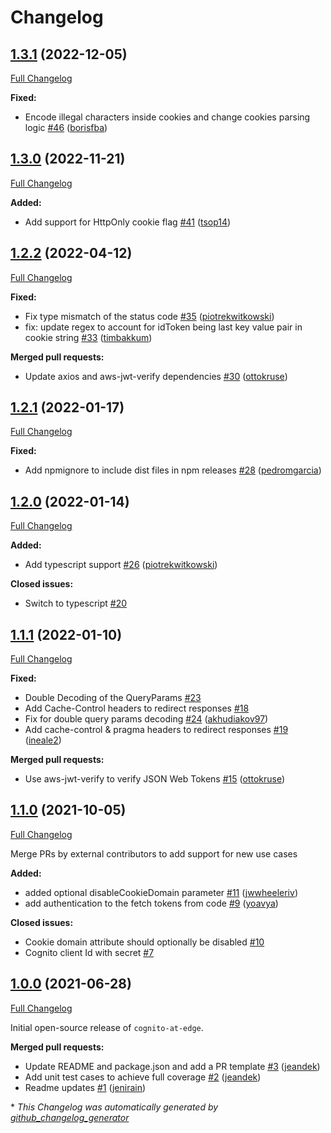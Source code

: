 # Changelog

## [1.3.1](https://github.com/awslabs/cognito-at-edge/tree/1.3.1) (2022-12-05)

[Full Changelog](https://github.com/awslabs/cognito-at-edge/compare/1.3.0...1.3.1)

**Fixed:**

- Encode illegal characters inside cookies and change cookies parsing logic [\#46](https://github.com/awslabs/cognito-at-edge/pull/46) ([borisfba](https://github.com/borisfba))

## [1.3.0](https://github.com/awslabs/cognito-at-edge/tree/1.3.0) (2022-11-21)

[Full Changelog](https://github.com/awslabs/cognito-at-edge/compare/1.2.2...1.3.0)

**Added:**

- Add support for HttpOnly cookie flag [\#41](https://github.com/awslabs/cognito-at-edge/pull/41) ([tsop14](https://github.com/tsop14))

## [1.2.2](https://github.com/awslabs/cognito-at-edge/tree/1.2.2) (2022-04-12)

[Full Changelog](https://github.com/awslabs/cognito-at-edge/compare/1.2.1...1.2.2)

**Fixed:**

- Fix type mismatch of the status code [\#35](https://github.com/awslabs/cognito-at-edge/pull/35) ([piotrekwitkowski](https://github.com/piotrekwitkowski))
- fix: update regex to account for idToken being last key value pair in cookie string [\#33](https://github.com/awslabs/cognito-at-edge/pull/33) ([timbakkum](https://github.com/timbakkum))

**Merged pull requests:**

- Update axios and aws-jwt-verify dependencies [\#30](https://github.com/awslabs/cognito-at-edge/pull/30) ([ottokruse](https://github.com/ottokruse))

## [1.2.1](https://github.com/awslabs/cognito-at-edge/tree/1.2.1) (2022-01-17)

[Full Changelog](https://github.com/awslabs/cognito-at-edge/compare/1.2.0...1.2.1)

**Fixed:**

- Add npmignore to include dist files in npm releases [\#28](https://github.com/awslabs/cognito-at-edge/pull/28) ([pedromgarcia](https://github.com/pedromgarcia))

## [1.2.0](https://github.com/awslabs/cognito-at-edge/tree/1.2.0) (2022-01-14)

[Full Changelog](https://github.com/awslabs/cognito-at-edge/compare/1.1.1...1.2.0)

**Added:**

- Add typescript support [\#26](https://github.com/awslabs/cognito-at-edge/pull/26) ([piotrekwitkowski](https://github.com/piotrekwitkowski))

**Closed issues:**

- Switch to typescript [\#20](https://github.com/awslabs/cognito-at-edge/issues/20)

## [1.1.1](https://github.com/awslabs/cognito-at-edge/tree/1.1.1) (2022-01-10)

[Full Changelog](https://github.com/awslabs/cognito-at-edge/compare/1.1.0...1.1.1)

**Fixed:**

- Double Decoding of the QueryParams [\#23](https://github.com/awslabs/cognito-at-edge/issues/23)
- Add Cache-Control headers to redirect responses [\#18](https://github.com/awslabs/cognito-at-edge/issues/18)
- Fix for double query params decoding [\#24](https://github.com/awslabs/cognito-at-edge/pull/24) ([akhudiakov97](https://github.com/akhudiakov97))
- Add cache-control & pragma headers to redirect responses [\#19](https://github.com/awslabs/cognito-at-edge/pull/19) ([ineale2](https://github.com/ineale2))

**Merged pull requests:**

- Use aws-jwt-verify to verify JSON Web Tokens [\#15](https://github.com/awslabs/cognito-at-edge/pull/15) ([ottokruse](https://github.com/ottokruse))

## [1.1.0](https://github.com/awslabs/cognito-at-edge/tree/1.1.0) (2021-10-05)

[Full Changelog](https://github.com/awslabs/cognito-at-edge/compare/1.0.0...1.1.0)

Merge PRs by external contributors to add support for new use cases

**Added:**

- added optional disableCookieDomain parameter [\#11](https://github.com/awslabs/cognito-at-edge/pull/11) ([jwwheeleriv](https://github.com/jwwheeleriv))
- add authentication to the fetch tokens from code [\#9](https://github.com/awslabs/cognito-at-edge/pull/9) ([yoavya](https://github.com/yoavya))

**Closed issues:**

- Cookie domain attribute should optionally be disabled [\#10](https://github.com/awslabs/cognito-at-edge/issues/10)
- Cognito client Id with secret [\#7](https://github.com/awslabs/cognito-at-edge/issues/7)

## [1.0.0](https://github.com/awslabs/cognito-at-edge/tree/1.0.0) (2021-06-28)

[Full Changelog](https://github.com/awslabs/cognito-at-edge/compare/9ad4d41623deafb8c217b9071fe2e63a4d4f30c7...1.0.0)

Initial open-source release of `cognito-at-edge`.

**Merged pull requests:**

- Update README and package.json and add a PR template [\#3](https://github.com/awslabs/cognito-at-edge/pull/3) ([jeandek](https://github.com/jeandek))
- Add unit test cases to achieve full coverage [\#2](https://github.com/awslabs/cognito-at-edge/pull/2) ([jeandek](https://github.com/jeandek))
- Readme updates [\#1](https://github.com/awslabs/cognito-at-edge/pull/1) ([jenirain](https://github.com/jenirain))



\* *This Changelog was automatically generated by [github_changelog_generator](https://github.com/github-changelog-generator/github-changelog-generator)*
